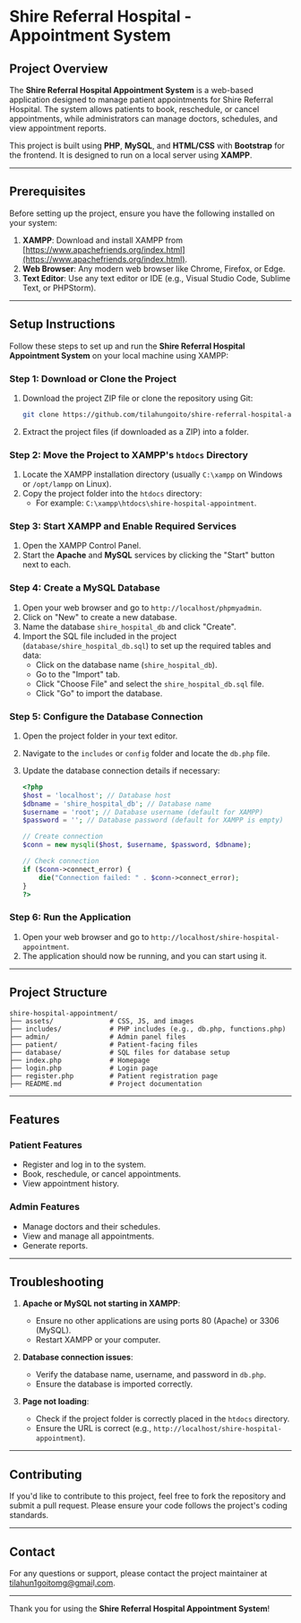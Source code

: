 # Shire Referral Hospital - Appointment System

## Project Overview

The **Shire Referral Hospital Appointment System** is a web-based application designed to manage patient appointments for Shire Referral Hospital. The system allows patients to book, reschedule, or cancel appointments, while administrators can manage doctors, schedules, and view appointment reports.

This project is built using **PHP**, **MySQL**, and **HTML/CSS** with **Bootstrap** for the frontend. It is designed to run on a local server using **XAMPP**.

---

## Prerequisites

Before setting up the project, ensure you have the following installed on your system:

1. **XAMPP**: Download and install XAMPP from [https://www.apachefriends.org/index.html](https://www.apachefriends.org/index.html).
2. **Web Browser**: Any modern web browser like Chrome, Firefox, or Edge.
3. **Text Editor**: Use any text editor or IDE (e.g., Visual Studio Code, Sublime Text, or PHPStorm).

---

## Setup Instructions

Follow these steps to set up and run the **Shire Referral Hospital Appointment System** on your local machine using XAMPP:

### Step 1: Download or Clone the Project

1. Download the project ZIP file or clone the repository using Git:
   ```bash
   git clone https://github.com/tilahungoito/shire-referral-hospital-appointment-system.git
   ```
2. Extract the project files (if downloaded as a ZIP) into a folder.

### Step 2: Move the Project to XAMPP's `htdocs` Directory

1. Locate the XAMPP installation directory (usually `C:\xampp` on Windows or `/opt/lampp` on Linux).
2. Copy the project folder into the `htdocs` directory:
   - For example: `C:\xampp\htdocs\shire-hospital-appointment`.

### Step 3: Start XAMPP and Enable Required Services

1. Open the XAMPP Control Panel.
2. Start the **Apache** and **MySQL** services by clicking the "Start" button next to each.

### Step 4: Create a MySQL Database

1. Open your web browser and go to `http://localhost/phpmyadmin`.
2. Click on "New" to create a new database.
3. Name the database `shire_hospital_db` and click "Create".
4. Import the SQL file included in the project (`database/shire_hospital_db.sql`) to set up the required tables and data:
   - Click on the database name (`shire_hospital_db`).
   - Go to the "Import" tab.
   - Click "Choose File" and select the `shire_hospital_db.sql` file.
   - Click "Go" to import the database.

### Step 5: Configure the Database Connection

1. Open the project folder in your text editor.
2. Navigate to the `includes` or `config` folder and locate the `db.php` file.
3. Update the database connection details if necessary:

   ```php
   <?php
   $host = 'localhost'; // Database host
   $dbname = 'shire_hospital_db'; // Database name
   $username = 'root'; // Database username (default for XAMPP)
   $password = ''; // Database password (default for XAMPP is empty)

   // Create connection
   $conn = new mysqli($host, $username, $password, $dbname);

   // Check connection
   if ($conn->connect_error) {
       die("Connection failed: " . $conn->connect_error);
   }
   ?>
   ```

### Step 6: Run the Application

1. Open your web browser and go to `http://localhost/shire-hospital-appointment`.
2. The application should now be running, and you can start using it.

---

## Project Structure

```
shire-hospital-appointment/
├── assets/              # CSS, JS, and images
├── includes/            # PHP includes (e.g., db.php, functions.php)
├── admin/               # Admin panel files
├── patient/             # Patient-facing files
├── database/            # SQL files for database setup
├── index.php            # Homepage
├── login.php            # Login page
├── register.php         # Patient registration page
├── README.md            # Project documentation
```

---

## Features

### Patient Features

- Register and log in to the system.
- Book, reschedule, or cancel appointments.
- View appointment history.

### Admin Features

- Manage doctors and their schedules.
- View and manage all appointments.
- Generate reports.

---

## Troubleshooting

1. **Apache or MySQL not starting in XAMPP**:

   - Ensure no other applications are using ports 80 (Apache) or 3306 (MySQL).
   - Restart XAMPP or your computer.

2. **Database connection issues**:

   - Verify the database name, username, and password in `db.php`.
   - Ensure the database is imported correctly.

3. **Page not loading**:

   - Check if the project folder is correctly placed in the `htdocs` directory.
   - Ensure the URL is correct (e.g., `http://localhost/shire-hospital-appointment`).

---

## Contributing

If you'd like to contribute to this project, feel free to fork the repository and submit a pull request. Please ensure your code follows the project's coding standards.

---

## Contact

For any questions or support, please contact the project maintainer at[ tilahun1goitomg@gmai]()l[.com](mailto:your-email@example.com).

---

Thank you for using the **Shire Referral Hospital Appointment System**!
